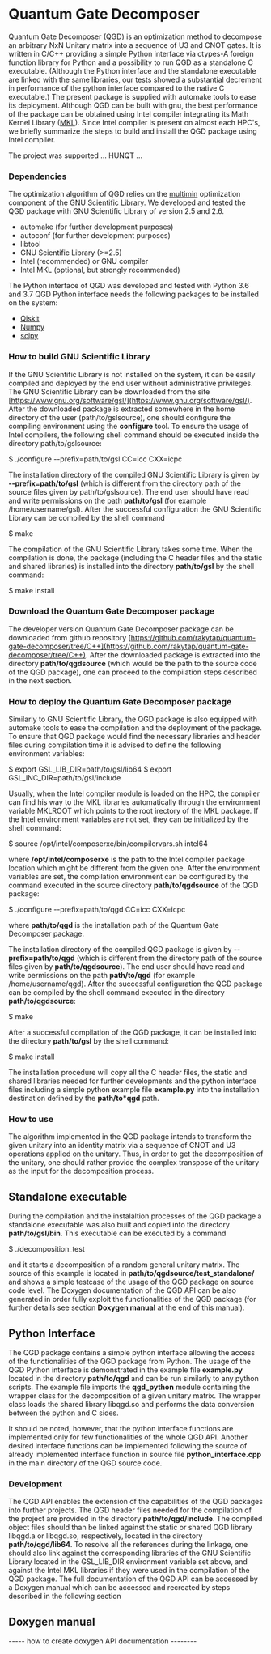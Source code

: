 # Quantum Gate Decomposer

Quantum Gate Decomposer (QGD) is an optimization method to decompose an arbitrary NxN Unitary matrix into a sequence of U3 and CNOT gates. 
It is written in C/C++ providing a simple Python interface via ctypes-A foreign function library for Python and a possibility to run QGD as a standalone C executable.
(Although the Python interface and the standalone executable are linked with the same libraries, our tests showed a substantial decrement in performance of the python interface compared to the native C executable.)
The present package is supplied with automake tools to ease its deployment.
Although QGD can be built with gnu, the best performance of the package can be obtained using Intel compiler integrating its Math Kernel Library ([MKL](https://software.intel.com/content/www/us/en/develop/tools/math-kernel-library.html)). 
Since Intel compiler is present on almost each HPC's, we briefly summarize the steps to build and install the QGD package using Intel compiler.

The project was supported ... HUNQT ...

### Dependencies

The optimization algorithm of QGD relies on the [multimin](https://www.gnu.org/software/gsl/doc/html/multimin.html) optimization component of the [GNU Scientific Library](https://www.gnu.org/software/gsl/doc/html/index.html). 
We developed and tested the QGD package with GNU Scientific Library of version 2.5 and 2.6.

* automake (for further development purposes)
* autoconf (for further development purposes)
* libtool
* GNU Scientific Library (>=2.5)
* Intel (recommended) or GNU compiler
* Intel MKL (optional, but strongly recommended)

The Python interface of QGD was developed and tested with Python 3.6 and 3.7
QGD Python interface needs the following packages to be installed on the system:

* [Qiskit](https://qiskit.org/documentation/install.html)
* [Numpy](https://numpy.org/install/)
* [scipy](https://www.scipy.org/install.html)



### How to build GNU Scientific Library

If the GNU Scientific Library is not installed on the system, it can be easily compiled and deployed by the end user without administrative privileges.
The GNU Scientific Library can be downloaded from the site [https://www.gnu.org/software/gsl/](https://www.gnu.org/software/gsl/).
After the downloaded package is extracted somewhere in the home directory of the user (path/to/gslsource), one should configure the compiling environment using the **configure** tool.
To ensure the usage of Intel compilers, the following shell command should be executed inside the directory path/to/gslsource:

$ ./configure --prefix=path/to/gsl CC=icc CXX=icpc

The installation directory of the compiled GNU Scientific Library is given by **--prefix=path/to/gsl** (which is different from the directory path of the source files given by path/to/gslsource).
The end user should have read and write permissions on the path **path/to/gsl** (for example /home/username/gsl).
After the successful configuration the GNU Scientific Library can be compiled by the shell command

$ make

The compilation of the GNU Scientific Library takes some time. When the compilation is done, the package (including the C header files and the static and shared libraries) is installed into the directory **path/to/gsl** by the shell command:

$ make install

### Download the Quantum Gate Decomposer package

The developer version Quantum Gate Decomposer package can be downloaded from github repository [https://github.com/rakytap/quantum-gate-decomposer/tree/C++](https://github.com/rakytap/quantum-gate-decomposer/tree/C++).
After the downloaded package is extracted into the directory **path/to/qgdsource** (which would be the path to the source code of the QGD package), one can proceed to the compilation steps described in the next section.

### How to deploy the Quantum Gate Decomposer package

Similarly to GNU Scientific Library, the QGD package is also equipped with automake tools to ease the compilation and the deployment of the package.
To ensure that QGD package would find the necessary libraries and header files during compilation time it is advised to define the following environment variables:

$ export GSL_LIB_DIR=path/to/gsl/lib64
$ export GSL_INC_DIR=path/to/gsl/include

Usually, when the Intel compiler module is loaded on the HPC, the compiler can find his way to the MKL libraries automatically through the environment variable MKLROOT which points to the root irectory of the MKL package. 
If the Intel environment variables are not set, they can be initialized by the shell command:

$ source /opt/intel/composerxe/bin/compilervars.sh intel64

where **/opt/intel/composerxe** is the path to the Intel compiler package location which might be different from the given one.
After the environment variables are set, the compilation environment can be configured by the command executed in the source directory **path/to/qgdsource** of the QGD package:

$ ./configure --prefix=path/to/qgd CC=icc CXX=icpc

where **path/to/qgd** is the installation path of the Quantum Gate Decomposer package.

The installation directory of the compiled QGD package is given by **--prefix=path/to/qgd** (which is different from the directory path of the source files given by **path/to/qgdsource**).
The end user should have read and write permissions on the path **path/to/qgd** (for example /home/username/qgd).
After the successful configuration the QGD package can be compiled by the shell command executed in the directory **path/to/qgdsource**:

$ make

After a successful compilation of the QGD package, it can be installed into the directory **path/to/gsl** by the shell command:

$ make install

The installation procedure will copy all the C header files, the static and shared libraries needed for further developments and the python interface files including a simple python example file **example.py** into the installation destination defined by the **path/to*qgd** path.


### How to use

The algorithm implemented in the QGD package intends to transform the given unitary into an identity matrix via a sequence of CNOT and U3 operations applied on the unitary. 
Thus, in order to get the decomposition of the unitary, one should rather provide the complex transpose of the unitary as the input for the decomposition process.

## Standalone executable

During the compilation and the instalaltion processes of the QGD package a standalone executable was also built and copied into the directory **path/to/gsl/bin**. 
This executable can be executed by a command

$ ./decomposition_test

and it starts a decomposition of a random general unitary matrix. 
The source of this example is located in **path/to/qgdsource/test_standalone/** and shows a simple testcase of the usage of the QGD package on source code level. 
The Doxygen documentation of the QGD API can be also generated in order fully exploit the functionalities of the QGD package (for further details see section **Doxygen manual** at the end of this manual).

## Python Interface

The QGD package contains a simple python interface allowing the access of the functionalities of the QGD package from Python. 
The usage of the QGD Python interface is demonstrated in the example file **example.py** located in the directory **path/to/qgd** and can be run similarly to any python scripts.
The example file imports the **qgd_python** module containing the wrapper class for the decomposition of a given unitary matrix.
The wrapper class loads the shared library libqgd.so and performs the data conversion between the python and C sides.

It should be noted, however, that the python interface functions are implemented only for few functionalities of the whole QGD API. 
Another desired interface functions can be implemented following the source of already implemented interface function in source file **python_interface.cpp** in the main directory of the QGD source code.


### Development

The QGD API enables the extension of the capabilities of the QGD packages into further projects. 
The QGD header files needed for the compilation of the project are provided in the directory **path/to/qgd/include**. 
The compiled object files should than be linked against the static or shared QGD library libqgd.a or libqgd.so, respectively,
located in the directory **path/to/qgd/lib64**.
To resolve all the references during the linkage, one should also link against the corresponding libraries of the 
GNU Scientific Library located in the GSL_LIB_DIR environment variable set above, and against the Intel MKL libraries if they were used in the compilation of the QGD package.
The full documentation of the QGD API can be accessed by a Doxygen manual which can be accessed and recreated by steps described in the following section

## Doxygen manual

----- how to create doxygen API documentation --------
